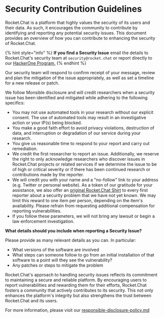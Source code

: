 # Security Contribution Guidelines

Rocket.Chat is a platform that highly values the security of its users and their data. As such, it encourages the community to contribute by identifying and reporting any potential security issues. This document provides an overview of how you can contribute to enhancing the security of Rocket.Chat.

{% hint style="info" %}
**If you find a Security Issue** email the details to Rocket.Chat's security team at `security@rocket.chat` or report directly to our [HackerOne Program.](https://hackerone.com/rocket\_chat)
{% endhint %}

Our security team will respond to confirm receipt of your message, review and plan the mitigation of the issue appropriately, as well as set a timeline for a new release or patch.

We follow Monsible disclosure and will credit researchers when a security issue has been identified and mitigated while adhering to the following specifics:

* You may not use automated tools in your research without our explicit consent. The use of automated tools may result in an investigative action or your IP(s) being blocked.
* You make a good faith effort to avoid privacy violations, destruction of data, and interruption or degradation of our service during your research.
* You give us reasonable time to respond to your report and carry out remediation.
* We credit the first researcher to report an issue. Additionally, we reserve the right to only acknowledge researchers who discover issues in Rocket.Chat projects or related services if we determine the issue to be of high or critical severity or if there has been continued research or contributions made by the reporter.
* We will credit you with your name and a "no-follow" link to your address (e.g. Twitter or personal website). As a token of our gratitude for your assistance, we also offer an [original Rocket.Chat Shirt](https://shop.spreadshirt.com/rocketchat) to every first reporter about a security problem that we have not yet known. We may limit this reward to one item per person, depending on the item's availability. Please refrain from requesting additional compensation for reporting vulnerabilities.
* If you follow these parameters, we will not bring any lawsuit or begin a law enforcement investigation.

**What details should you include when reporting a Security Issue?**

Please provide as many relevant details as you can. In particular:

* What versions of the software are involved
* What steps can someone follow to go from an initial installation of that software to a point will they see the vulnerability?
* Any patches or steps to mitigate the problem

Rocket.Chat's approach to handling security issues reflects its commitment to maintaining a secure and reliable platform. By encouraging users to report vulnerabilities and rewarding them for their efforts, Rocket.Chat fosters a community that actively contributes to its security. This not only enhances the platform's integrity but also strengthens the trust between Rocket.Chat and its users.

For more information, please visit our [responsible-disclosure-policy.md](responsible-disclosure-policy.md "mention")
